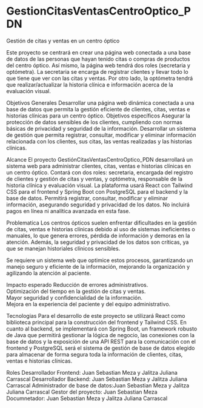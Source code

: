 # GestionCitasVentasCentroOptico_PDN

Gestión de citas y ventas en un centro óptico

Este proyecto se centrará en crear una página web conectada a una base de datos de las personas que hayan tenido citas o compras de productos del centro óptico. Así mismo, la página web tendrá dos roles (secretaria y optómetra). La secretaria se encarga de registrar clientes y llevar todo lo que tiene que ver con las citas y ventas. Por otro lado, la optómetra tendrá que realizar/actualizar la historia clínica e información acerca de la evaluación visual.

Objetivos Generales
Desarrollar una página web dinámica conectada a una base de datos que permita la gestión eficiente de clientes, citas, ventas e historias clínicas para un centro óptico.
Objetivos específicos
Asegurar la protección de datos sensibles de los clientes, cumpliendo con normas básicas de privacidad y seguridad de la información.
Desarrollar un sistema de gestión que permita registrar, consultar, modificar y eliminar información relacionada con los clientes, sus citas, las ventas realizadas y las historias clínicas.

Alcance
El proyecto GestiónCitasVentasCentroOptico_PDN desarrollará un sistema web para administrar clientes, citas, ventas e historias clínicas en un centro óptico. Contará con dos roles: secretaria, encargada del registro de clientes y gestión de citas y ventas, y optómetra, responsable de la historia clínica y evaluación visual. La plataforma usará React con Tailwind CSS para el frontend y Spring Boot con PostgreSQL para el backend y la base de datos. Permitirá registrar, consultar, modificar y eliminar información, asegurando seguridad y privacidad de los datos. No incluirá pagos en línea ni analítica avanzada en esta fase.

Problematica
Los centros ópticos suelen enfrentar dificultades en la gestión de citas, ventas e historias clínicas debido al uso de sistemas ineficientes o manuales, lo que genera errores, pérdida de información y demoras en la atención. Además, la seguridad y privacidad de los datos son críticas, ya que se manejan historiales clínicos sensibles.

Se requiere un sistema web que optimice estos procesos, garantizando un manejo seguro y eficiente de la información, mejorando la organización y agilizando la atención al paciente.

Impacto esperado
Reducción de errores administrativos.  
Optimización del tiempo en la gestión de citas y ventas.  
Mayor seguridad y confidencialidad de la información.  
Mejora en la experiencia del paciente y del equipo administrativo. 

Tecnologias
Para el desarrollo de este proyecto se utilizará React como biblioteca principal para la construcción del frontend y Tailwind CSS. En cuanto al backend, se implementará con Spring Boot, un framework robusto de Java que permitirá gestionar la lógica de negocio, las conexiones con la base de datos y la exposición de una API REST para la comunicación con el frontend y PostgreSQL será el sistema de gestión de base de datos elegido para almacenar de forma segura toda la información de clientes, citas, ventas e historias clínicas.

Roles
Desarrollador Frontend: Juan Sebastian Meza y Jalitza Juliana Carrascal 
Desarrollador Backend: Juan Sebastian Meza y Jalitza Juliana Carrascal 
Administrador de base de datos:Juan Sebastian Meza y Jalitza Juliana Carrascal 
Gestor del proyecto: Juan Sebastian Meza
Documnetador: Juan Sebastian Meza y Jalitza Juliana Carrascal
